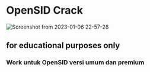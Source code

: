 # OpenSID Crack
![Screenshot from 2023-01-06 22-57-28](https://user-images.githubusercontent.com/32443765/211115151-ae676321-204e-441a-bfa0-7553bbb8954f.png)

## for educational purposes only

### Work untuk OpenSID versi umum dan premium 
